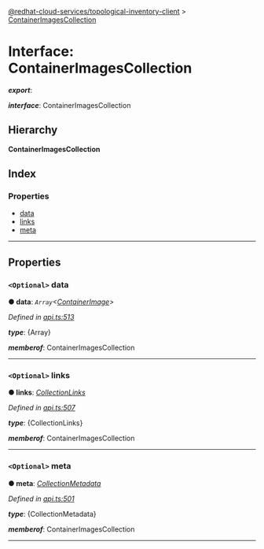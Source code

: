[@redhat-cloud-services/topological-inventory-client](../README.md) > [ContainerImagesCollection](../interfaces/containerimagescollection.md)

# Interface: ContainerImagesCollection

*__export__*: 

*__interface__*: ContainerImagesCollection

## Hierarchy

**ContainerImagesCollection**

## Index

### Properties

* [data](containerimagescollection.md#data)
* [links](containerimagescollection.md#links)
* [meta](containerimagescollection.md#meta)

---

## Properties

<a id="data"></a>

### `<Optional>` data

**● data**: *`Array`<[ContainerImage](containerimage.md)>*

*Defined in [api.ts:513](https://github.com/RedHatInsights/javascript-clients/blob/master/packages/topological-inventory/api.ts#L513)*

*__type__*: {Array}

*__memberof__*: ContainerImagesCollection

___
<a id="links"></a>

### `<Optional>` links

**● links**: *[CollectionLinks](collectionlinks.md)*

*Defined in [api.ts:507](https://github.com/RedHatInsights/javascript-clients/blob/master/packages/topological-inventory/api.ts#L507)*

*__type__*: {CollectionLinks}

*__memberof__*: ContainerImagesCollection

___
<a id="meta"></a>

### `<Optional>` meta

**● meta**: *[CollectionMetadata](collectionmetadata.md)*

*Defined in [api.ts:501](https://github.com/RedHatInsights/javascript-clients/blob/master/packages/topological-inventory/api.ts#L501)*

*__type__*: {CollectionMetadata}

*__memberof__*: ContainerImagesCollection

___

